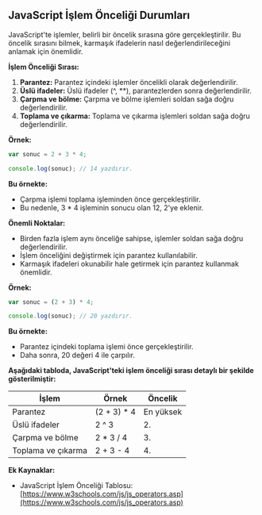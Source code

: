 ## JavaScript İşlem Önceliği Durumları

JavaScript'te işlemler, belirli bir öncelik sırasına göre gerçekleştirilir. Bu öncelik sırasını bilmek, karmaşık ifadelerin nasıl değerlendirileceğini anlamak için önemlidir.

**İşlem Önceliği Sırası:**

1. **Parantez:** Parantez içindeki işlemler öncelikli olarak değerlendirilir.
2. **Üslü ifadeler:** Üslü ifadeler (^, **), parantezlerden sonra değerlendirilir.
3. **Çarpma ve bölme:** Çarpma ve bölme işlemleri soldan sağa doğru değerlendirilir.
4. **Toplama ve çıkarma:** Toplama ve çıkarma işlemleri soldan sağa doğru değerlendirilir.

**Örnek:**

```javascript
var sonuc = 2 + 3 * 4;

console.log(sonuc); // 14 yazdırır.
```

**Bu örnekte:**

* Çarpma işlemi toplama işleminden önce gerçekleştirilir.
* Bu nedenle, 3 * 4 işleminin sonucu olan 12, 2'ye eklenir.

**Önemli Noktalar:**

* Birden fazla işlem aynı önceliğe sahipse, işlemler soldan sağa doğru değerlendirilir.
* İşlem önceliğini değiştirmek için parantez kullanılabilir.
* Karmaşık ifadeleri okunabilir hale getirmek için parantez kullanmak önemlidir.

**Örnek:**

```javascript
var sonuc = (2 + 3) * 4;

console.log(sonuc); // 20 yazdırır.
```

**Bu örnekte:**

* Parantez içindeki toplama işlemi önce gerçekleştirilir.
* Daha sonra, 20 değeri 4 ile çarpılır.

**Aşağıdaki tabloda, JavaScript'teki işlem önceliği sırası detaylı bir şekilde gösterilmiştir:**

| İşlem | Örnek | Öncelik |
|---|---|---|
| Parantez | (2 + 3) * 4 | En yüksek |
| Üslü ifadeler | 2 ^ 3 | 2. |
| Çarpma ve bölme | 2 * 3 / 4 | 3. |
| Toplama ve çıkarma | 2 + 3 - 4 | 4. |

**Ek Kaynaklar:**

* JavaScript İşlem Önceliği Tablosu: [https://www.w3schools.com/js/js_operators.asp](https://www.w3schools.com/js/js_operators.asp)

